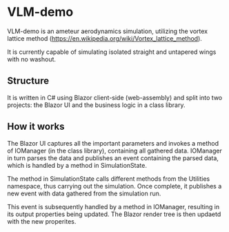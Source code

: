 # VLM-demo
VLM-demo is an ameteur aerodynamics simulation, utilizing the vortex lattice method (https://en.wikipedia.org/wiki/Vortex_lattice_method).

It is currently capable of simulating isolated straight and untapered wings with no washout.

## Structure
It is written in C# using Blazor client-side (web-assembly) and split into two projects: 
the Blazor UI and the business logic in a class library.

## How it works
The Blazor UI captures all the important parameters and invokes a method of IOManager (in the class library), containing all gathered data.
IOManager in turn parses the data and publishes an event containing the parsed data, which is handled by a method in SimulationState.

The method in SimulationState calls different methods from the Utilities namespace, thus carrying out the simulation. Once complete, 
it publishes a new event with data gathered from the simulation run.

This event is subsequently handled by a method in IOManager, resulting in its output properties being updated. The Blazor render tree is 
then updaetd with the new properites.
